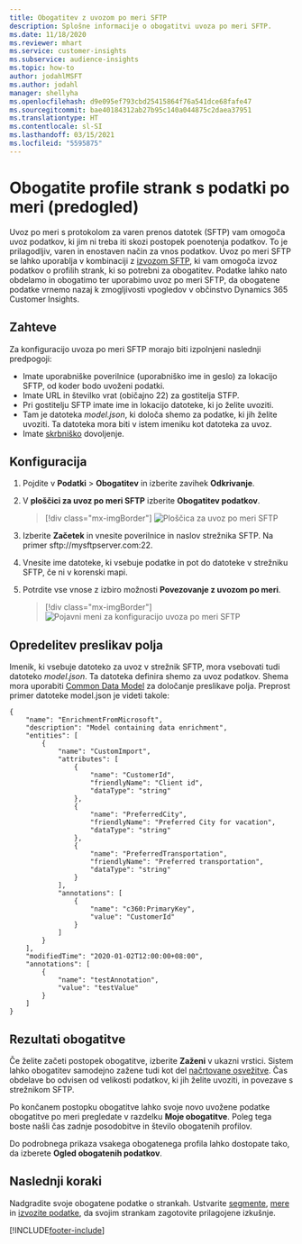 ```yaml
---
title: Obogatitev z uvozom po meri SFTP
description: Splošne informacije o obogatitvi uvoza po meri SFTP.
ms.date: 11/18/2020
ms.reviewer: mhart
ms.service: customer-insights
ms.subservice: audience-insights
ms.topic: how-to
author: jodahlMSFT
ms.author: jodahl
manager: shellyha
ms.openlocfilehash: d9e095ef793cbd25415864f76a541dce68fafe47
ms.sourcegitcommit: bae40184312ab27b95c140a044875c2daea37951
ms.translationtype: HT
ms.contentlocale: sl-SI
ms.lasthandoff: 03/15/2021
ms.locfileid: "5595875"
---
```

# <a name="enrich-customer-profiles-with-custom-data-preview"></a>Obogatite profile strank s podatki po meri (predogled)

Uvoz po meri s protokolom za varen prenos datotek (SFTP) vam omogoča uvoz podatkov, ki jim ni treba iti skozi postopek poenotenja podatkov. To je prilagodljiv, varen in enostaven način za vnos podatkov. Uvoz po meri SFTP se lahko uporablja v kombinaciji z [izvozom SFTP](export-sftp.md), ki vam omogoča izvoz podatkov o profilih strank, ki so potrebni za obogatitev. Podatke lahko nato obdelamo in obogatimo ter uporabimo uvoz po meri SFTP, da obogatene podatke vrnemo nazaj k zmogljivosti vpogledov v občinstvo Dynamics 365 Customer Insights.

## <a name="prerequisites"></a>Zahteve

Za konfiguracijo uvoza po meri SFTP morajo biti izpolnjeni naslednji predpogoji:

- Imate uporabniške poverilnice (uporabniško ime in geslo) za lokacijo SFTP, od koder bodo uvoženi podatki.
- Imate URL in številko vrat (običajno 22) za gostitelja STFP.
- Pri gostitelju SFTP imate ime in lokacijo datoteke, ki jo želite uvoziti.
- Tam je datoteka *model.json*, ki določa shemo za podatke, ki jih želite uvoziti. Ta datoteka mora biti v istem imeniku kot datoteka za uvoz.
- Imate [skrbniško](permissions.md#administrator) dovoljenje.

## <a name="configuration"></a>Konfiguracija

1. Pojdite v **Podatki** > **Obogatitev** in izberite zavihek **Odkrivanje**.

1. V **ploščici za uvoz po meri SFTP** izberite **Obogatitev podatkov**.

   > [!div class="mx-imgBorder"]
   > ![Ploščica za uvoz po meri SFTP](media/SFTP_Custom_Import_tile.png "Ploščica za uvoz po meri SFTP")

1. Izberite **Začetek** in vnesite poverilnice in naslov strežnika SFTP. Na primer sftp://mysftpserver.com:22.

1. Vnesite ime datoteke, ki vsebuje podatke in pot do datoteke v strežniku SFTP, če ni v korenski mapi.

1. Potrdite vse vnose z izbiro možnosti **Povezovanje z uvozom po meri**.

   > [!div class="mx-imgBorder"]
   > ![Pojavni meni za konfiguracijo uvoza po meri SFTP](media/SFTP_Custom_Import_Configuration_flyout.png "Pojavni meni za konfiguracijo uvoza po meri SFTP")

## <a name="defining-field-mappings"></a>Opredelitev preslikav polja 

Imenik, ki vsebuje datoteko za uvoz v strežnik SFTP, mora vsebovati tudi datoteko *model.json*. Ta datoteka definira shemo za uvoz podatkov. Shema mora uporabiti [Common Data Model](/common-data-model/) za določanje preslikave polja. Preprost primer datoteke model.json je videti takole:

```
{
    "name": "EnrichmentFromMicrosoft",
    "description": "Model containing data enrichment",
    "entities": [
        {
            "name": "CustomImport",
            "attributes": [
                {
                    "name": "CustomerId",
                    "friendlyName": "Client id",
                    "dataType": "string"
                },
                {
                    "name": "PreferredCity",
                    "friendlyName": "Preferred City for vacation",
                    "dataType": "string"
                },
                {
                    "name": "PreferredTransportation",
                    "friendlyName": "Preferred transportation",
                    "dataType": "string"
                }
            ],
            "annotations": [
                {
                    "name": "c360:PrimaryKey",
                    "value": "CustomerId"
                }
            ]
        }
    ],
    "modifiedTime": "2020-01-02T12:00:00+08:00",
    "annotations": [
        {
            "name": "testAnnotation",
            "value": "testValue"
        }
    ]
}
```

## <a name="enrichment-results"></a>Rezultati obogatitve

Če želite začeti postopek obogatitve, izberite **Zaženi** v ukazni vrstici. Sistem lahko obogatitev samodejno zažene tudi kot del [načrtovane osvežitve](system.md#schedule-tab). Čas obdelave bo odvisen od velikosti podatkov, ki jih želite uvoziti, in povezave s strežnikom SFTP.

Po končanem postopku obogatitve lahko svoje novo uvožene podatke obogatitve po meri pregledate v razdelku **Moje obogatitve**. Poleg tega boste našli čas zadnje posodobitve in število obogatenih profilov.

Do podrobnega prikaza vsakega obogatenega profila lahko dostopate tako, da izberete **Ogled obogatenih podatkov**.

## <a name="next-steps"></a>Naslednji koraki

Nadgradite svoje obogatene podatke o strankah. Ustvarite [segmente](segments.md), [mere](measures.md) in [izvozite podatke](export-destinations.md), da svojim strankam zagotovite prilagojene izkušnje.




[!INCLUDE[footer-include](../includes/footer-banner.md)]
